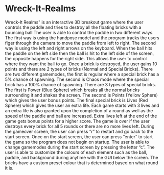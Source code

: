 # Wreck-It-Realms
Wreck-It Realms" is an interactive 3D breakout game where the user controls the paddle and tries to destroy all the floating bricks with a bouncing ball
The user is able to control the paddle in two different ways. The first way is using the
handpose model and the program tracks the users figer through the camera to move the
paddle from left to right. The second way is using the left and right arrows on the keyboard.
When the ball hits the paddle on the left side then the ball is hit to the left side of the screen,
the opposite happens for the right side. This allows the user to control where they want the ball
to go. Once a brick is destroyed, the user gains 10 points and there are 2 types of bricks
(Normal and Special Bricks).
There are two different gamemodes, the first is regular where a special brick has a 5%
chance of spawning. The second is Chaos mode where the special brick has a 100% chance
of spawning. There are 3 types of special bricks. The first is Power (Blue Sphere) which breaks
all the normal bricks surrounding it and shakes the screen. The second is Points (Yellow
Sphere) which gives the user bonus points. The final special brick is Lives (Red Sphere) which
gives the user an extra life. Each game starts with 3 lives and an extra life is also granted upon
the completion of a round as well as the speed of the paddle and ball are increased. Extra lives
left at the end of the game gets bonus points for a higher score.
The game is over if the user destroys every brick for all 5 rounds or there are no more
lives left. During the gameover screen, the user can press “r” to restart and go back to the start
screen. Once on the start screen, the user can press “enter” to start the game so the program
does not begin on startup. The user is able to change gamemodes during the start screen by
pressing the letter “c”. The user is able to customize the colours of each element such as the
ball, paddle, and background during anytime with the GUI below the screen. The bricks have a
custom preset colour that is determined based on what round it is.
